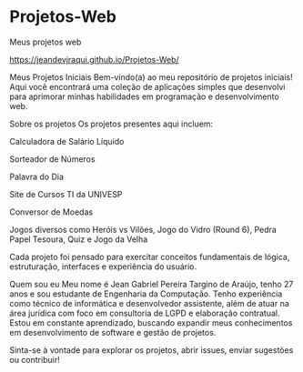 # Projetos-Web
Meus projetos web

https://jeandevjraqui.github.io/Projetos-Web/

Meus Projetos Iniciais
Bem-vindo(a) ao meu repositório de projetos iniciais! Aqui você encontrará uma coleção de aplicações simples que desenvolvi para aprimorar minhas habilidades em programação e desenvolvimento web.

Sobre os projetos
Os projetos presentes aqui incluem:
 
 

Calculadora de Salário Líquido

Sorteador de Números

Palavra do Dia

Site de Cursos TI da UNIVESP

Conversor de Moedas

Jogos diversos como Heróis vs Vilões, Jogo do Vidro (Round 6), Pedra Papel Tesoura, Quiz e Jogo da Velha

Cada projeto foi pensado para exercitar conceitos fundamentais de lógica, estruturação, interfaces e experiência do usuário.

Quem sou eu
Meu nome é Jean Gabriel Pereira Targino de Araújo, tenho 27 anos e sou estudante de Engenharia da Computação. Tenho experiência como técnico de informática e desenvolvedor assistente, além de atuar na área jurídica com foco em consultoria de LGPD e elaboração contratual. Estou em constante aprendizado, buscando expandir meus conhecimentos em desenvolvimento de software e gestão de projetos.

Sinta-se à vontade para explorar os projetos, abrir issues, enviar sugestões ou contribuir!